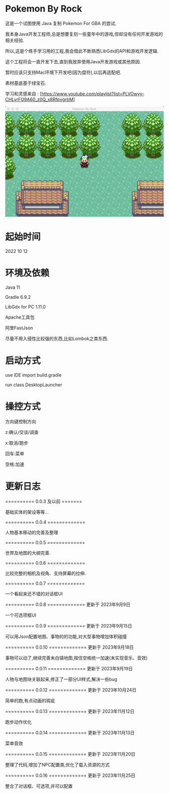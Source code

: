 # Pokemon By Rock

这是一个试图使用 Java 复制 Pokemon For GBA 的尝试.

我本身Java开发工程师,总是想要复刻一些童年中的游戏,但却没有任何开发游戏的相关经验.

所以,这是个练手学习用的工程,我会借此不断熟悉LibGdx的API和游戏开发逻辑.

这个工程将会一直开发下去,直到我放弃使用Java开发游戏或其他原因.

暂时应该只支持Mac环境下开发吧(因为盘符),以后再适配吧.

素材基底基于绿宝石.

学习和灵感来自 : [https://www.youtube.com/playlist?list=PLVOwyy-CHLyrFO9A60_z0Q_x8RfpvgrbM]

![image of the program](https://raw.githubusercontent.com/Rock-Ayl/Rock-Ayl-File.github.io/main/theme.png)

# 起始时间 

2022 10 12

# 环境及依赖

Java 11


Gradle 6.9.2


LibGdx for PC 1.11.0


Apache工具包


阿里FastJson


尽量不用入侵性比较强的东西,比如Lombok之类东西.

# 启动方式

use IDE import build.gradle

run class DesktopLauncher

# 操控方式

方向键控制方向

z:确认/交谈/调查

x:取消/跑步

回车:菜单

空格:加速

# 更新日志

========== 0.0.3 及以前 =======

基础实体的架设等等...

========== 0.0.4 =============

人物基本移动的完善及整理

========== 0.0.5 =============

世界及地图的大纲完善.

========== 0.0.6 =============

比较完整的相机及视角、支持屏幕的拉伸.

========== 0.0.7 =============

一个看起来还不错的对话框UI

========== 0.0.8 ============= 更新于 2023年9月9日

一个可选项框UI

========== 0.0.9 ============= 更新于 2023年9月15日

可以用Json配置地图、事物的的功能,对大型事物增加体积碰撞

========== 0.0.10 ============= 更新于 2023年9月18日

事物可以动了,继续完善未白镇地图,按住空格统一加速(未实现音乐、音效)

========== 0.0.11 ============= 更新于 2023年9月19日

人物与地图块关联起来,修正了一部分UI样式,解决一些bug

========== 0.0.12 ============= 更新于 2023年10月24日

简单的跑,有点动画的瑕疵

========== 0.0.13 ============= 更新于 2023年11月12日

跑步动作优化

========== 0.0.14 ============= 更新于 2023年11月13日

菜单音效

========== 0.0.15 ============= 更新于 2023年11月20日

整理了代码,增加了NPC配置类,优化了载入资源的方式

========== 0.0.16 ============= 更新于 2023年11月25日

整合了对话框、可选项,并可以配置